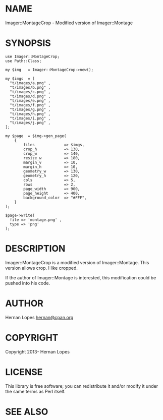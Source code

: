 # NAME

Imager::MontageCrop - Modified version of Imager::Montage

# SYNOPSIS

    use Imager::MontageCrop;
    use Path::Class;

    my $img   = Imager::MontageCrop->new();

    my $imgs  = [
      "t/images/a.png" ,
      "t/images/b.png" ,
      "t/images/c.png" ,
      "t/images/d.png" ,
      "t/images/e.png" ,
      "t/images/f.png" ,
      "t/images/g.png" ,
      "t/images/h.png" ,
      "t/images/i.png" ,
      "t/images/j.png" ,
    ];

    my $page  = $img->gen_page(
        {
            files             => $imgs,
            crop_h            => 130,
            crop_w            => 140,
            resize_w          => 180,
            margin_v          => 10,
            margin_h          => 10,
            geometry_w        => 130,
            geometry_h        => 120,
            cols              => 5,
            rows              => 2,
            page_width        => 900,
            page_height       => 400,
            background_color  => "#FFF",
        }
    );

    $page->write(
      file => 'montage.png' , 
      type => 'png'  
    ); 

# DESCRIPTION

Imager::MontageCrop is a modified version of Imager::Montage. This version allows crop. I like cropped.

If the author of Imager::Montage is interested, this modification could be pushed into his code.

# AUTHOR

Hernan Lopes <hernan@cpan.org>

# COPYRIGHT

Copyright 2013- Hernan Lopes

# LICENSE

This library is free software; you can redistribute it and/or modify
it under the same terms as Perl itself.



# SEE ALSO
